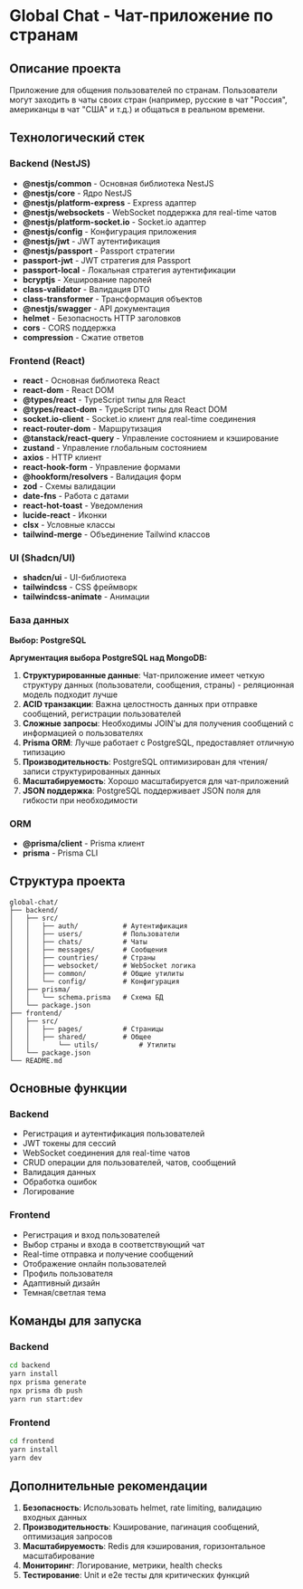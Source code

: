 # Global Chat - Чат-приложение по странам

## Описание проекта

Приложение для общения пользователей по странам. Пользователи могут заходить в чаты своих стран (например, русские в чат "Россия", американцы в чат "США" и т.д.) и общаться в реальном времени.

## Технологический стек

### Backend (NestJS)
- **@nestjs/common** - Основная библиотека NestJS
- **@nestjs/core** - Ядро NestJS
- **@nestjs/platform-express** - Express адаптер
- **@nestjs/websockets** - WebSocket поддержка для real-time чатов
- **@nestjs/platform-socket.io** - Socket.io адаптер
- **@nestjs/config** - Конфигурация приложения
- **@nestjs/jwt** - JWT аутентификация
- **@nestjs/passport** - Passport стратегии
- **passport-jwt** - JWT стратегия для Passport
- **passport-local** - Локальная стратегия аутентификации
- **bcryptjs** - Хеширование паролей
- **class-validator** - Валидация DTO
- **class-transformer** - Трансформация объектов
- **@nestjs/swagger** - API документация
- **helmet** - Безопасность HTTP заголовков
- **cors** - CORS поддержка
- **compression** - Сжатие ответов

### Frontend (React)
- **react** - Основная библиотека React
- **react-dom** - React DOM
- **@types/react** - TypeScript типы для React
- **@types/react-dom** - TypeScript типы для React DOM
- **socket.io-client** - Socket.io клиент для real-time соединения
- **react-router-dom** - Маршрутизация
- **@tanstack/react-query** - Управление состоянием и кэширование
- **zustand** - Управление глобальным состоянием
- **axios** - HTTP клиент
- **react-hook-form** - Управление формами
- **@hookform/resolvers** - Валидация форм
- **zod** - Схемы валидации
- **date-fns** - Работа с датами
- **react-hot-toast** - Уведомления
- **lucide-react** - Иконки
- **clsx** - Условные классы
- **tailwind-merge** - Объединение Tailwind классов

### UI (Shadcn/UI)
- **shadcn/ui** - UI-библиотека
- **tailwindcss** - CSS фреймворк
- **tailwindcss-animate** - Анимации

### База данных

**Выбор: PostgreSQL**

**Аргументация выбора PostgreSQL над MongoDB:**

1. **Структурированные данные**: Чат-приложение имеет четкую структуру данных (пользователи, сообщения, страны) - реляционная модель подходит лучше
2. **ACID транзакции**: Важна целостность данных при отправке сообщений, регистрации пользователей
3. **Сложные запросы**: Необходимы JOIN'ы для получения сообщений с информацией о пользователях
4. **Prisma ORM**: Лучше работает с PostgreSQL, предоставляет отличную типизацию
5. **Производительность**: PostgreSQL оптимизирован для чтения/записи структурированных данных
6. **Масштабируемость**: Хорошо масштабируется для чат-приложений
7. **JSON поддержка**: PostgreSQL поддерживает JSON поля для гибкости при необходимости

### ORM
- **@prisma/client** - Prisma клиент
- **prisma** - Prisma CLI

## Структура проекта

```
global-chat/
├── backend/
│   ├── src/
│   │   ├── auth/           # Аутентификация
│   │   ├── users/          # Пользователи
│   │   ├── chats/          # Чаты
│   │   ├── messages/       # Сообщения
│   │   ├── countries/      # Страны
│   │   ├── websocket/      # WebSocket логика
│   │   ├── common/         # Общие утилиты
│   │   └── config/         # Конфигурация
│   ├── prisma/
│   │   └── schema.prisma   # Схема БД
│   └── package.json
├── frontend/
│   ├── src/
│   │   ├── pages/          # Страницы
│   │   ├── shared/         # Общее
│   │       └── utils/          # Утилиты
│   └── package.json
└── README.md
```

## Основные функции

### Backend
- Регистрация и аутентификация пользователей
- JWT токены для сессий
- WebSocket соединения для real-time чатов
- CRUD операции для пользователей, чатов, сообщений
- Валидация данных
- Обработка ошибок
- Логирование

### Frontend
- Регистрация и вход пользователей
- Выбор страны и входа в соответствующий чат
- Real-time отправка и получение сообщений
- Отображение онлайн пользователей
- Профиль пользователя
- Адаптивный дизайн
- Темная/светлая тема

## Команды для запуска

### Backend
```bash
cd backend
yarn install
npx prisma generate
npx prisma db push
yarn run start:dev
```

### Frontend
```bash
cd frontend
yarn install
yarn dev
```

## Дополнительные рекомендации

1. **Безопасность**: Использовать helmet, rate limiting, валидацию входных данных
2. **Производительность**: Кэширование, пагинация сообщений, оптимизация запросов
3. **Масштабируемость**: Redis для кэширования, горизонтальное масштабирование
4. **Мониторинг**: Логирование, метрики, health checks
5. **Тестирование**: Unit и e2e тесты для критических функций
